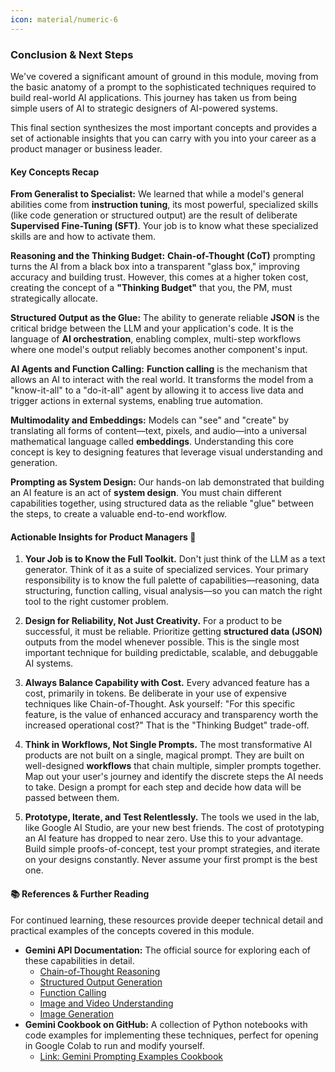 ```yaml
---
icon: material/numeric-6
---
```



### **Conclusion & Next Steps**

We've covered a significant amount of ground in this module, moving from the basic anatomy of a prompt to the sophisticated techniques required to build real-world AI applications. This journey has taken us from being simple users of AI to strategic designers of AI-powered systems.

This final section synthesizes the most important concepts and provides a set of actionable insights that you can carry with you into your career as a product manager or business leader.


#### **Key Concepts Recap**

**From Generalist to Specialist:** We learned that while a model's general abilities come from **instruction tuning**, its most powerful, specialized skills (like code generation or structured output) are the result of deliberate **Supervised Fine-Tuning (SFT)**. Your job is to know what these specialized skills are and how to activate them.

**Reasoning and the Thinking Budget:** **Chain-of-Thought (CoT)** prompting turns the AI from a black box into a transparent "glass box," improving accuracy and building trust. However, this comes at a higher token cost, creating the concept of a **"Thinking Budget"** that you, the PM, must strategically allocate.

**Structured Output as the Glue:** The ability to generate reliable **JSON** is the critical bridge between the LLM and your application's code. It is the language of **AI orchestration**, enabling complex, multi-step workflows where one model's output reliably becomes another component's input.

**AI Agents and Function Calling:** **Function calling** is the mechanism that allows an AI to interact with the real world. It transforms the model from a "know-it-all" to a "do-it-all" agent by allowing it to access live data and trigger actions in external systems, enabling true automation.

**Multimodality and Embeddings:** Models can "see" and "create" by translating all forms of content—text, pixels, and audio—into a universal mathematical language called **embeddings**. Understanding this core concept is key to designing features that leverage visual understanding and generation.

**Prompting as System Design:** Our hands-on lab demonstrated that building an AI feature is an act of **system design**. You must chain different capabilities together, using structured data as the reliable "glue" between the steps, to create a valuable end-to-end workflow.


#### **Actionable Insights for Product Managers 🚀**

1.  **Your Job is to Know the Full Toolkit.**
    Don't just think of the LLM as a text generator. Think of it as a suite of specialized services. Your primary responsibility is to know the full palette of capabilities—reasoning, data structuring, function calling, visual analysis—so you can match the right tool to the right customer problem.

2.  **Design for Reliability, Not Just Creativity.**
    For a product to be successful, it must be reliable. Prioritize getting **structured data (JSON)** outputs from the model whenever possible. This is the single most important technique for building predictable, scalable, and debuggable AI systems.

3.  **Always Balance Capability with Cost.**
    Every advanced feature has a cost, primarily in tokens. Be deliberate in your use of expensive techniques like Chain-of-Thought. Ask yourself: "For this specific feature, is the value of enhanced accuracy and transparency worth the increased operational cost?" That is the "Thinking Budget" trade-off.

4.  **Think in Workflows, Not Single Prompts.**
    The most transformative AI products are not built on a single, magical prompt. They are built on well-designed **workflows** that chain multiple, simpler prompts together. Map out your user's journey and identify the discrete steps the AI needs to take. Design a prompt for each step and decide how data will be passed between them.

5.  **Prototype, Iterate, and Test Relentlessly.**
    The tools we used in the lab, like Google AI Studio, are your new best friends. The cost of prototyping an AI feature has dropped to near zero. Use this to your advantage. Build simple proofs-of-concept, test your prompt strategies, and iterate on your designs constantly. Never assume your first prompt is the best one.


#### **📚 References & Further Reading**

For continued learning, these resources provide deeper technical detail and practical examples of the concepts covered in this module.

* **Gemini API Documentation:** The official source for exploring each of these capabilities in detail.
    * [Chain-of-Thought Reasoning](https://ai.google.dev/gemini-api/docs/thinking)
    * [Structured Output Generation](https://ai.google.dev/gemini-api/docs/structured-output)
    * [Function Calling](https://ai.google.dev/gemini-api/docs/function-calling)
    * [Image and Video Understanding](https://ai.google.dev/gemini-api/docs/image-understanding)
    * [Image Generation](https://ai.google.dev/gemini-api/docs/image-generation)
* **Gemini Cookbook on GitHub:** A collection of Python notebooks with code examples for implementing these techniques, perfect for opening in Google Colab to run and modify yourself.
    * [Link: Gemini Prompting Examples Cookbook](https://github.com/google-gemini/cookbook)


    